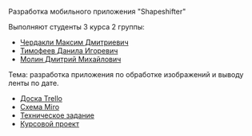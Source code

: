 Разработка мобильного приложения "Shapeshifter"

Выполняют студенты 3 курса 2 группы:
* [Чердакли Максим Дмитриевич](https://github.com/maximcherd)
* [Тимофеев Данила Игоревич](https://github.com/BigBoobsLover)
* [Молин Дмитрий Михайлович](https://github.com/ItsMeEnuma)

Тема: разработка приложения по обработке изображений и выводу ленты по дате.

* [Доска Trello](https://trello.com/b/pED5NU3S/%D0%BF%D1%80%D0%B8%D0%BB%D0%BE%D0%B6%D0%B5%D0%BD%D0%B8%D0%B5-shapeshifter)
* [Схема Miro](https://github.com/maximcherd)
* [Техническое задание](https://github.com/maximcherd)
* [Курсовой проект](https://github.com/maximcherd)
